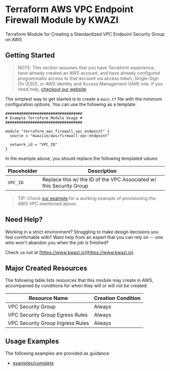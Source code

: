 # Terraform AWS VPC Endpoint Firewall Module by KWAZI

Terraform Module for Creating a Standardized VPC Endpoint Security Group on AWS

## Getting Started

> NOTE: This section assumes that you have Terraform experience, have already created an AWS account, and have already configured programmatic access to that account via access token, Single-Sign On (SSO), or AWS Identity and Access Management (IAM) role. If you need help, [checkout our website](https://www.kwazi.io).

The simplest way to get started is to create a `main.tf` file with the minimum configuration options. You can use the following as a template:

```HCL
##################################
# Example Terraform Module Usage #
##################################

module "terraform_aws_firewall_vpc_endpoint" {
  source = "kwaziio/aws/firewall-vpc-endpoint"

  network_id = "VPC_ID"
}
```

In the example above, you should replace the following templated values:

Placeholder | Description
--- | ---
`VPC_ID` | Replace this w/ the ID of the VPC Associated w/ this Security Group

> TIP: Check [our example](examples/complete/main.tf) for a working example of provisioning the AWS VPC mentioned above.

## Need Help?

Working in a strict environment? Struggling to make design decisions you feel comfortable with? Want help from an expert that you can rely on -- one who won't abandon you when the job is finished?

Check us out at [https://www.kwazi.io](https://www.kwazi.io).

## Major Created Resources

The following table lists resources that this module may create in AWS, accompanied by conditions for when they will or will not be created:

Resource Name | Creation Condition
--- | ---
VPC Security Group | Always
VPC Security Group Egress Rules | Always
VPC Security Group Ingress Rules | Always

## Usage Examples

The following examples are provided as guidance:

* [examples/complete](examples/complete/main.tf)
